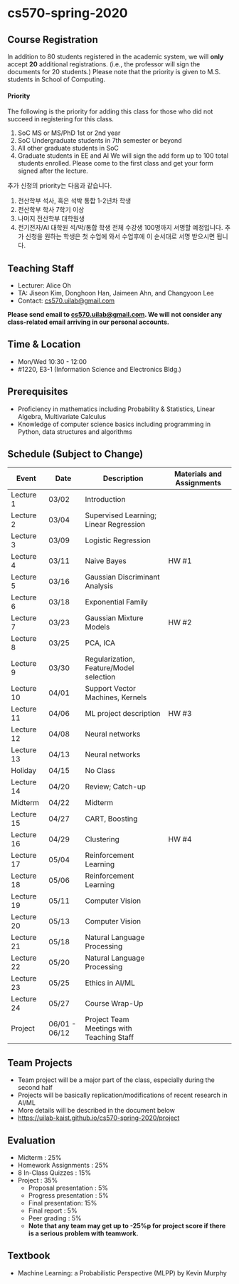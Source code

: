 # cs570-spring-2020
## Course Registration
In addition to 80 students registered in the academic system, we will **only** accept **20** additional registrations. (i.e., the professor will sign the documents for 20 students.) Please note that the priority is given to M.S. students in School of Computing. 

#### Priority
The following is the priority for adding this class for those who did not succeed in registering for this class.
1. SoC MS or MS/PhD 1st or 2nd year
2. SoC Undergraduate students in 7th semester or beyond
3. All other graduate students in SoC
4. Graduate students in EE and AI
We will sign the add form up to 100 total students enrolled. Please come to the first class and get your form signed after the lecture.

추가 신청의 priority는 다음과 같습니다.
1. 전산학부 석사, 혹은 석박 통합 1-2년차 학생
2. 전산학부 학사 7학기 이상
3. 나머지 전산학부 대학원생
4. 전기전자/AI 대학원 석/박/통합 학생
전체 수강생 100명까지 서명할 예정입니다.
추가 신청을 원하는 학생은 첫 수업에 와서 수업후에 이 순서대로 서명 받으시면 됩니다.


## Teaching Staff

- Lecturer: Alice Oh
- TA: Jiseon Kim, Donghoon Han, Jaimeen Ahn, and Changyoon Lee
- Contact: cs570.uilab@gmail.com

**Please send email to cs570.uilab@gmail.com. We will not consider any class-related email arriving in our personal accounts.**

## Time & Location
- Mon/Wed 10:30 - 12:00
- #1220, E3-1 (Information Science and Electronics Bldg.)

## Prerequisites  

- Proficiency in mathematics including Probability & Statistics, Linear Algebra, Multivariate Calculus
- Knowledge of computer science basics including programming in Python, data structures and algorithms 

## Schedule (Subject to Change)

| Event      | Date  | Description                                                  | Materials and Assignments |
|------------|-------|--------------------------------------------------------------|---------------------------|
| Lecture 1  | 03/02   | Introduction                              |                           |
| Lecture 2  | 03/04   | Supervised Learning; Linear Regression                |                           |
| Lecture 3  | 03/09   | Logistic Regression |                           |
| Lecture 4  | 03/11  | Naive Bayes               |           HW #1                |
| Lecture 5  | 03/16  | Gaussian Discriminant Analysis                 |                           |
| Lecture 6  | 03/18  | Exponential Family                  |                           |
| Lecture 7  | 03/23  | Gaussian Mixture Models                            |     HW #2                      |
| Lecture 8  | 03/25  | PCA, ICA                                          |                           |
| Lecture 9  | 03/30  | Regularization, Feature/Model selection                                          |                           |
| Lecture 10 | 04/01   | Support Vector Machines, Kernels  |                           |
| Lecture 11 | 04/06   | ML project description                            |             HW #3              |
| Lecture 12 | 04/08   | Neural networks             |                           |
| Lecture 13 | 04/13  | Neural networks                   |                           |
| Holiday    | 04/15  | No Class                                                     |                           |
| Lecture 14 | 04/20  | Review; Catch-up |                           |
| Midterm    | 04/22  | Midterm                                                      |                           |
| Lecture 15 | 04/27  | CART, Boosting                                             |                           |
| Lecture 16 | 04/29  | Clustering                                             |    HW #4                       |
| Lecture 17 | 05/04   | Reinforcement Learning                         |                           |
| Lecture 18 | 05/06   | Reinforcement Learning                                            |                           |
| Lecture 19 | 05/11  | Computer Vision                                              |                           |
| Lecture 20 | 05/13  | Computer Vision                                            |                           |
| Lecture 21 | 05/18  | Natural Language Processing                                            |                           |
| Lecture 22 | 05/20  | Natural Language Processing                                           |                           |
| Lecture 23 | 05/25  |  Ethics in AI/ML                                                       |                           |
| Lecture 24 | 05/27  | Course Wrap-Up                                                 |                           |
| Project    | 06/01 - 06/12 | Project Team Meetings with Teaching Staff                                                |                           |

## Team Projects

- Team project will be a major part of the class, especially during the second half
- Projects will be basically replication/modifications of recent research in AI/ML
- More details will be described in the document below
- https://uilab-kaist.github.io/cs570-spring-2020/project

## Evaluation

* Midterm : 25%
* Homework Assignments : 25%
* 8 In-Class Quizzes : 15%
* Project : 35%
  * Proposal presentation : 5%
  * Progress presentation : 5%
  * Final presentation: 15%
  * Final report : 5%
  * Peer grading : 5%
  * **Note that any team may get up to -25%p for project score if there is a serious problem with teamwork.**

## Textbook

- Machine Learning: a Probabilistic Perspective (MLPP) by Kevin Murphy
